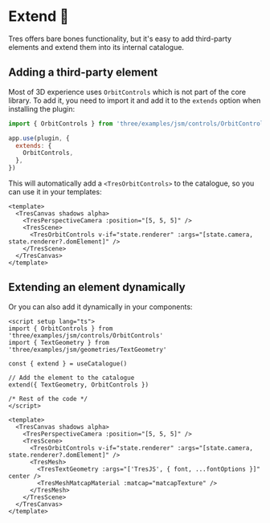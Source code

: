 # Extend 🔌

Tres offers bare bones functionality, but it's easy to add third-party elements and extend them into its internal catalogue.

## Adding a third-party element

Most of 3D experience uses `OrbitControls` which is not part of the core library. To add it, you need to import it and add it to the `extends` option when installing the plugin:

```js
import { OrbitControls } from 'three/examples/jsm/controls/OrbitControls'

app.use(plugin, {
  extends: {
    OrbitControls,
  },
})
```

This will automatically add a `<TresOrbitControls>` to the catalogue, so you can use it in your templates:

```vue
<template>
  <TresCanvas shadows alpha>
    <TresPerspectiveCamera :position="[5, 5, 5]" />
    <TresScene>
      <TresOrbitControls v-if="state.renderer" :args="[state.camera, state.renderer?.domElement]" />
    </TresScene>
  </TresCanvas>
</template>
```

## Extending an element dynamically <Badge type="tip" text="^1.1.0" />

Or you can also add it dynamically in your components:

```vue{2,3,5,8,17,19}
<script setup lang="ts">
import { OrbitControls } from 'three/examples/jsm/controls/OrbitControls'
import { TextGeometry } from 'three/examples/jsm/geometries/TextGeometry'

const { extend } = useCatalogue()

// Add the element to the catalogue
extend({ TextGeometry, OrbitControls })

/* Rest of the code */
</script>

<template>
  <TresCanvas shadows alpha>
    <TresPerspectiveCamera :position="[5, 5, 5]" />
    <TresScene>
      <TresOrbitControls v-if="state.renderer" :args="[state.camera, state.renderer?.domElement]" />
      <TresMesh>
        <TresTextGeometry :args="['TresJS', { font, ...fontOptions }]" center />
        <TresMeshMatcapMaterial :matcap="matcapTexture" />
      </TresMesh>
    </TresScene>
  </TresCanvas>
</template>
```
